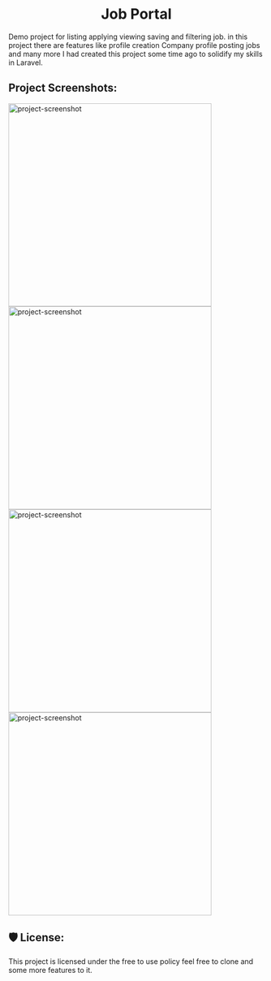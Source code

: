 <h1 align="center" id="title">Job Portal</h1>

<p id="description">Demo project for listing applying viewing saving and filtering job. in this project there are features like profile creation Company profile posting jobs and many more I had created this project some time ago to solidify my skills in Laravel.</p>

<h2>Project Screenshots:</h2>

<img src="https://imgur.com/a/bkEycC1" alt="project-screenshot" width="400" height="400/">

<img src="https://imgur.com/a/qyZ7oI9" alt="project-screenshot" width="400" height="400/">

<img src="https://imgur.com/a/sSsD2ma" alt="project-screenshot" width="400" height="400/">

<img src="https://imgur.com/smirrdr" alt="project-screenshot" width="400" height="400/">

<h2>🛡️ License:</h2>

This project is licensed under the free to use policy feel free to clone and some more features to it.
